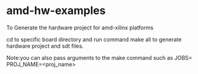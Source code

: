 # amd-hw-examples
To Generate the hardware project for amd-xilinx platforms

cd to specific board directory and run command make all to generate hardware project and sdt files.

Note:you can also pass arguments to the make command such as JOBS=<no of jobs> PROJ_NAME=<proj_name>
